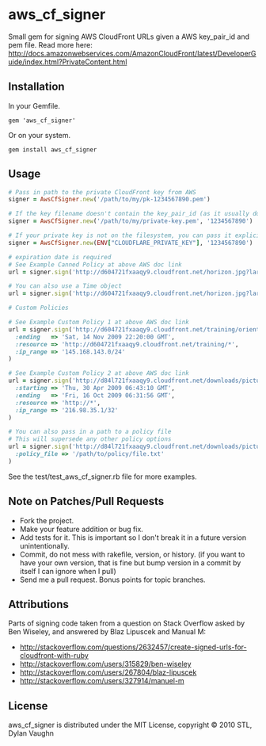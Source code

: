 # aws_cf_signer

Small gem for signing AWS CloudFront URLs given a AWS key_pair_id and pem file. Read more here:
http://docs.amazonwebservices.com/AmazonCloudFront/latest/DeveloperGuide/index.html?PrivateContent.html

## Installation

In your Gemfile.

    gem 'aws_cf_signer'

Or on your system.

    gem install aws_cf_signer

## Usage

```ruby
# Pass in path to the private CloudFront key from AWS
signer = AwsCfSigner.new('/path/to/my/pk-1234567890.pem')

# If the key filename doesn't contain the key_pair_id (as it usually does from AWS), pass that in as the second arg
signer = AwsCfSigner.new('/path/to/my/private-key.pem', '1234567890')

# If your private key is not on the filesystem, you can pass it explicitly, you need to pass key_pair_id if you do that
signer = AwsCfSigner.new(ENV["CLOUDFLARE_PRIVATE_KEY"], '1234567890')

# expiration date is required
# See Example Canned Policy at above AWS doc link
url = signer.sign('http://d604721fxaaqy9.cloudfront.net/horizon.jpg?large=yes&license=yes', :ending => 'Sat, 14 Nov 2009 22:20:00 GMT')

# You can also use a Time object
url = signer.sign('http://d604721fxaaqy9.cloudfront.net/horizon.jpg?large=yes&license=yes', :ending => Time.now + 3600)

# Custom Policies

# See Example Custom Policy 1 at above AWS doc link
url = signer.sign('http://d604721fxaaqy9.cloudfront.net/training/orientation.avi',
  :ending   => 'Sat, 14 Nov 2009 22:20:00 GMT',
  :resource => 'http://d604721fxaaqy9.cloudfront.net/training/*',
  :ip_range => '145.168.143.0/24'
)

# See Example Custom Policy 2 at above AWS doc link
url = signer.sign('http://d84l721fxaaqy9.cloudfront.net/downloads/pictures.tgz',
  :starting => 'Thu, 30 Apr 2009 06:43:10 GMT',
  :ending   => 'Fri, 16 Oct 2009 06:31:56 GMT',
  :resource => 'http://*',
  :ip_range => '216.98.35.1/32'
)

# You can also pass in a path to a policy file
# This will supersede any other policy options
url = signer.sign('http://d84l721fxaaqy9.cloudfront.net/downloads/pictures.tgz',
  :policy_file => '/path/to/policy/file.txt'
)
```

See the test/test_aws_cf_signer.rb file for more examples.

## Note on Patches/Pull Requests

* Fork the project.
* Make your feature addition or bug fix.
* Add tests for it. This is important so I don't break it in a
  future version unintentionally.
* Commit, do not mess with rakefile, version, or history.
  (if you want to have your own version, that is fine but bump version in a commit by itself I can ignore when I pull)
* Send me a pull request. Bonus points for topic branches.

## Attributions

Parts of signing code taken from a question on Stack Overflow asked by Ben Wiseley, and answered by Blaz Lipuscek and Manual M:

* http://stackoverflow.com/questions/2632457/create-signed-urls-for-cloudfront-with-ruby
* http://stackoverflow.com/users/315829/ben-wiseley
* http://stackoverflow.com/users/267804/blaz-lipuscek
* http://stackoverflow.com/users/327914/manuel-m

## License

aws_cf_signer is distributed under the MIT License, copyright © 2010 STL, Dylan Vaughn
